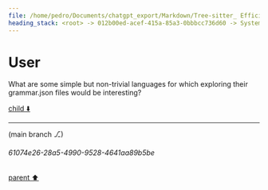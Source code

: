 ```yaml
---
file: /home/pedro/Documents/chatgpt_export/Markdown/Tree-sitter_ Efficient Incremental Parsing.md
heading_stack: <root> -> 012b00ed-acef-415a-85a3-0bbbcc736d60 -> System -> 3432677d-89e7-4f05-8a14-86a65e6e5caf -> System -> aaa2c029-cc12-4907-ae68-01b934f5d1be -> User -> 4e51a3d9-7fcd-432b-8926-7cd5d892246f -> Assistant -> Incremental Parsing -> Parsing Algorithm -> Error Recovery -> Grammar Definition -> Language Agnostic -> Real-world Use Cases -> Conclusion -> aaa2d86d-31e7-4fae-8bf8-c834b3aef56b -> User -> e7d59657-1891-40a5-8e8c-7aaa8a004343 -> Assistant -> Nodes -> Rules -> Precedence and Associativity -> Extras and Inline Rules -> External Tokens -> Summary -> aaa2c506-af4f-4894-a109-af6bcd0e29dc -> User
---
```

# User

What are some simple but non-trivial languages for which exploring their grammar.json files would be interesting?

[child ⬇️](#61074e26-28a5-4990-9528-4641aa89b5be)

---

(main branch ⎇)
###### 61074e26-28a5-4990-9528-4641aa89b5be
[parent ⬆️](#aaa2c506-af4f-4894-a109-af6bcd0e29dc)
